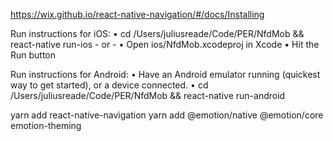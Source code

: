 
https://wix.github.io/react-native-navigation/#/docs/Installing

  Run instructions for iOS:
    • cd /Users/juliusreade/Code/PER/NfdMob && react-native run-ios
    - or -
    • Open ios/NfdMob.xcodeproj in Xcode
    • Hit the Run button

  Run instructions for Android:
    • Have an Android emulator running (quickest way to get started), or a device connected.
    • cd /Users/juliusreade/Code/PER/NfdMob && react-native run-android


yarn add react-native-navigation
yarn add @emotion/native @emotion/core emotion-theming